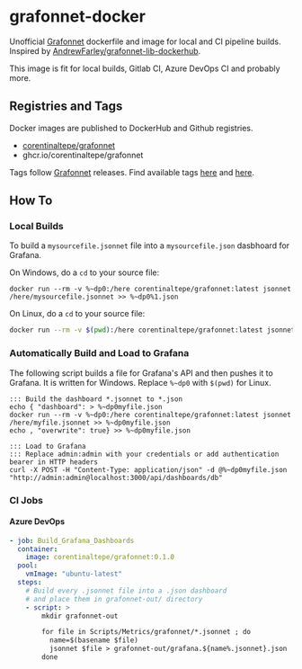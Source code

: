# grafonnet-docker
Unofficial [Grafonnet](https://github.com/grafana/grafonnet-lib) dockerfile and image for local and CI pipeline builds.
Inspired by [AndrewFarley/grafonnet-lib-dockerhub](https://github.com/AndrewFarley/grafonnet-lib-dockerhub).

This image is fit for local builds, Gitlab CI, Azure DevOps CI and probably more.

## Registries and Tags

Docker images are published to DockerHub and Github registries.
- [corentinaltepe/grafonnet](https://hub.docker.com/r/corentinaltepe/grafonnet)
- ghcr.io/corentinaltepe/grafonnet

Tags follow [Grafonnet](https://github.com/grafana/grafonnet-lib) releases. Find available tags
[here](https://github.com/users/corentinaltepe/packages/container/grafonnet/versions)
and [here](https://hub.docker.com/r/corentinaltepe/grafonnet/tags).

## How To

### Local Builds
To build a `mysourcefile.jsonnet` file into a `mysourcefile.json` dasbhoard for Grafana.

On Windows, do a `cd` to your source file:
```batch
docker run --rm -v %~dp0:/here corentinaltepe/grafonnet:latest jsonnet /here/mysourcefile.jsonnet >> %~dp0%1.json
```

On Linux, do a `cd` to your source file:
```bash
docker run --rm -v $(pwd):/here corentinaltepe/grafonnet:latest jsonnet /here/mysourcefile.jsonnet >> %~dp0%1.json
```

### Automatically Build and Load to Grafana
The following script builds a file for Grafana's API and then pushes it to Grafana. It is written for Windows.
Replace `%~dp0` with `$(pwd)` for Linux.
```batch
::: Build the dashboard *.jsonnet to *.json
echo { "dashboard": > %~dp0myfile.json
docker run --rm -v %~dp0:/here corentinaltepe/grafonnet:latest jsonnet /here/myfile.jsonnet >> %~dp0myfile.json
echo , "overwrite": true} >> %~dp0myfile.json

::: Load to Grafana
::: Replace admin:admin with your credentials or add authentication bearer in HTTP headers
curl -X POST -H "Content-Type: application/json" -d @%~dp0myfile.json "http://admin:admin@localhost:3000/api/dashboards/db"
```

### CI Jobs
#### Azure DevOps
```yaml
- job: Build_Grafana_Dashboards
  container:
    image: corentinaltepe/grafonnet:0.1.0
  pool:
    vmImage: "ubuntu-latest"
  steps:
    # Build every .jsonnet file into a .json dashboard 
    # and place them in grafonnet-out/ directory
    - script: >
        mkdir grafonnet-out

        for file in Scripts/Metrics/grafonnet/*.jsonnet ; do 
          name=$(basename $file)
          jsonnet $file > grafonnet-out/grafana.${name%.jsonnet}.json
        done
```